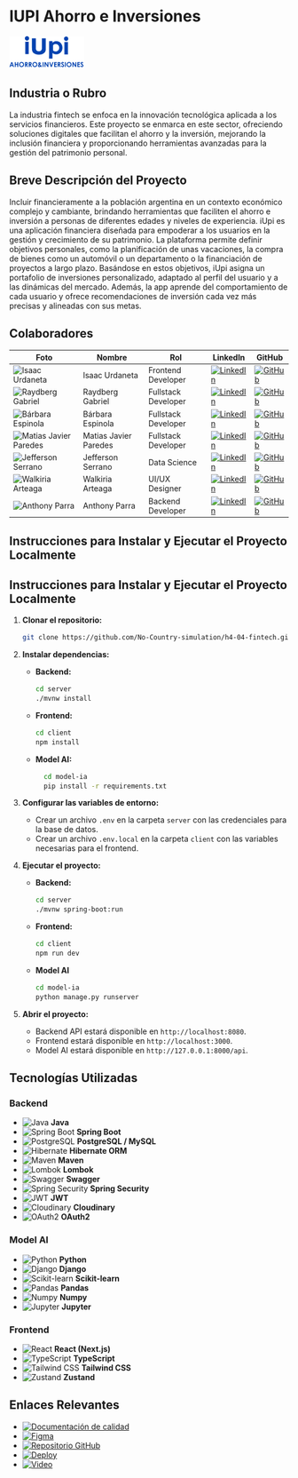 # IUPI Ahorro e Inversiones
![Logo](./client/public/Logo%20azul%20completo.png)


## Industria o Rubro
La industria fintech se enfoca en la innovación tecnológica aplicada a los servicios financieros. Este proyecto se enmarca en este sector, ofreciendo soluciones digitales que facilitan el ahorro y la inversión, mejorando la inclusión financiera y proporcionando herramientas avanzadas para la gestión del patrimonio personal.

## Breve Descripción del Proyecto
Incluir financieramente a la población argentina en un contexto económico complejo
y cambiante, brindando herramientas que faciliten el ahorro e inversión a personas
de diferentes edades y niveles de experiencia.
iUpi es una aplicación financiera diseñada para empoderar a los usuarios en la
gestión y crecimiento de su patrimonio. La plataforma permite definir objetivos
personales, como la planificación de unas vacaciones, la compra de bienes como un
automóvil o un departamento o la financiación de proyectos a largo plazo. Basándose
en estos objetivos, iUpi asigna un portafolio de inversiones personalizado, adaptado
al perfil del usuario y a las dinámicas del mercado. Además, la app aprende del
comportamiento de cada usuario y ofrece recomendaciones de inversión cada vez
más precisas y alineadas con sus metas.



## Colaboradores
| Foto | Nombre | Rol | LinkedIn | GitHub |
|------|--------|-----|----------|--------|
| ![Isaac Urdaneta](https://avatars.githubusercontent.com/IducDev?s=100) | Isaac Urdaneta | Frontend Developer | [![LinkedIn](https://img.shields.io/badge/LinkedIn-%230077B5.svg?&logo=linkedin&logoColor=white)](https://www.linkedin.com/in/isaac-urdaneta) | [![GitHub](https://img.shields.io/badge/GitHub-%23121011.svg?&logo=github&logoColor=white)](https://github.com/IducDev) |
| ![Raydberg Gabriel](https://avatars.githubusercontent.com/Raydberg?s=100) | Raydberg Gabriel | Fullstack Developer | [![LinkedIn](https://img.shields.io/badge/LinkedIn-%230077B5.svg?&logo=linkedin&logoColor=white)](https://www.linkedin.com/in/raydbergchuquival/) | [![GitHub](https://img.shields.io/badge/GitHub-%23121011.svg?&logo=github&logoColor=white)](https://github.com/Raydberg) |
| ![Bárbara Espinola](https://avatars.githubusercontent.com/BaEsp1?s=100) | Bárbara Espinola | Fullstack Developer | [![LinkedIn](https://img.shields.io/badge/LinkedIn-%230077B5.svg?&logo=linkedin&logoColor=white)](https://www.linkedin.com/in/baesp/) | [![GitHub](https://img.shields.io/badge/GitHub-%23121011.svg?&logo=github&logoColor=white)](https://github.com/BaEsp1) |
| ![Matias Javier Paredes](https://avatars.githubusercontent.com/mjParedes?s=100) | Matias Javier Paredes | Fullstack Developer | [![LinkedIn](https://img.shields.io/badge/LinkedIn-%230077B5.svg?&logo=linkedin&logoColor=white)](https://www.linkedin.com/in/matias-paredes-m8j5/) | [![GitHub](https://img.shields.io/badge/GitHub-%23121011.svg?&logo=github&logoColor=white)](https://github.com/mjParedes) |
| ![Jefferson Serrano](https://avatars.githubusercontent.com/jserranom27?s=100) | Jefferson Serrano | Data Science | [![LinkedIn](https://img.shields.io/badge/LinkedIn-%230077B5.svg?&logo=linkedin&logoColor=white)](https://www.linkedin.com/in/jefferson-serrano-mendez/) | [![GitHub](https://img.shields.io/badge/GitHub-%23121011.svg?&logo=github&logoColor=white)](https://github.com/jserranom27) |
| ![Walkiria Arteaga](https://avatars.githubusercontent.com/wlkrtg?s=100) | Walkiria Arteaga | UI/UX Designer | [![LinkedIn](https://img.shields.io/badge/LinkedIn-%230077B5.svg?&logo=linkedin&logoColor=white)](https://www.linkedin.com/in/walkiria-arteaga-10501925b/) | [![GitHub](https://img.shields.io/badge/GitHub-%23121011.svg?&logo=github&logoColor=white)](https://github.com/wlkrtg) |
| ![Anthony Parra](https://avatars.githubusercontent.com/An7h0ny1?s=100) | Anthony Parra | Backend Developer | [![LinkedIn](https://img.shields.io/badge/LinkedIn-%230077B5.svg?&logo=linkedin&logoColor=white)](https://www.linkedin.com/in/anthony-se/) | [![GitHub](https://img.shields.io/badge/GitHub-%23121011.svg?&logo=github&logoColor=white)](https://github.com/An7h0ny1) |

## Instrucciones para Instalar y Ejecutar el Proyecto Localmente

## Instrucciones para Instalar y Ejecutar el Proyecto Localmente

1. **Clonar el repositorio:**
   ```bash
   git clone https://github.com/No-Country-simulation/h4-04-fintech.git
   ```

2. **Instalar dependencias:**
   - **Backend:**
     ```bash
     cd server
     ./mvnw install
     ```
   - **Frontend:**
     ```bash
     cd client
     npm install
     ```
   - **Model AI:**
     ```bash
       cd model-ia
       pip install -r requirements.txt
      ```

3. **Configurar las variables de entorno:**
   - Crear un archivo `.env` en la carpeta `server` con las credenciales para la base de datos.
   - Crear un archivo `.env.local` en la carpeta `client` con las variables necesarias para el frontend.

4. **Ejecutar el proyecto:**
   - **Backend:**
     ```bash
     cd server
     ./mvnw spring-boot:run
     ```
   - **Frontend:**
     ```bash
     cd client
     npm run dev
     ```
   - **Model AI**
      ```bash
      cd model-ia
      python manage.py runserver
      ```

5. **Abrir el proyecto:**
   - Backend API estará disponible en `http://localhost:8080`.
   - Frontend estará disponible en `http://localhost:3000`.
   - Model AI estará disponible en `http://127.0.0.1:8000/api`.


## Tecnologías Utilizadas
### Backend
- ![Java](https://img.shields.io/badge/Java-%23ED8B00.svg?&logo=java&logoColor=white) **Java**
- ![Spring Boot](https://img.shields.io/badge/Spring%20Boot-%236DB33F.svg?&logo=spring-boot&logoColor=white) **Spring Boot**
- ![PostgreSQL](https://img.shields.io/badge/PostgreSQL-%23336791.svg?&logo=postgresql&logoColor=white) **PostgreSQL / MySQL**
- ![Hibernate](https://img.shields.io/badge/Hibernate-%23958B8B.svg?&logo=hibernate&logoColor=white) **Hibernate ORM**
- ![Maven](https://img.shields.io/badge/Maven-%23C71A36.svg?&logo=apache-maven&logoColor=white) **Maven**
- ![Lombok](https://img.shields.io/badge/Lombok-%230A0A0A.svg?&logo=lombok&logoColor=white) **Lombok**
- ![Swagger](https://img.shields.io/badge/Swagger-%2385EA2D.svg?&logo=swagger&logoColor=white) **Swagger**
- ![Spring Security](https://img.shields.io/badge/Spring%20Security-%236DB33F.svg?&logo=spring-security&logoColor=white) **Spring Security**
- ![JWT](https://img.shields.io/badge/JWT-%23000000.svg?&logo=JSON%20web%20tokens&logoColor=white) **JWT**
- ![Cloudinary](https://img.shields.io/badge/Cloudinary-%23000000.svg?&logo=cloudinary&logoColor=white) **Cloudinary**
- ![OAuth2](https://img.shields.io/badge/OAuth2-%23000000.svg?&logo=oauth&logoColor=white) **OAuth2**

### Model AI
- ![Python](https://img.shields.io/badge/Python-%233776AB.svg?&logo=python&logoColor=white) **Python**
- ![Django](https://img.shields.io/badge/Django-%23092E20.svg?&logo=django&logoColor=white) **Django**
- ![Scikit-learn](https://img.shields.io/badge/Scikit%20Learn-%23F7931E.svg?&logo=scikit-learn&logoColor=white) **Scikit-learn**
- ![Pandas](https://img.shields.io/badge/Pandas-%23150458.svg?&logo=pandas&logoColor=white) **Pandas**
- ![Numpy](https://img.shields.io/badge/Numpy-%23013243.svg?&logo=numpy&logoColor=white) **Numpy**
- ![Jupyter](https://img.shields.io/badge/Jupyter-%23F37626.svg?&logo=jupyter&logoColor=white) **Jupyter**



### Frontend
- ![React](https://img.shields.io/badge/React-%2361DAFB.svg?&logo=react&logoColor=white) **React (Next.js)**
- ![TypeScript](https://img.shields.io/badge/TypeScript-%23007ACC.svg?&logo=typescript&logoColor=white) **TypeScript**
- ![Tailwind CSS](https://img.shields.io/badge/Tailwind%20CSS-%2338B2AC.svg?&logo=tailwind-css&logoColor=white) **Tailwind CSS**
- ![Zustand](https://img.shields.io/badge/Zustand-%23000000.svg?&logo=zustand&logoColor=white) **Zustand**



## Enlaces Relevantes
- [![Documentación de calidad](https://img.shields.io/badge/📄-Documentación-blue)](enlace_documentacion)
- [![Figma](https://img.shields.io/badge/🎨-Figma-blue)](https://www.figma.com/design/bdX6kpCPnZu75wxSd9wzCZ/iUpi?t=4fG3uY20kdPZ87qr-0)
- [![Repositorio GitHub](https://img.shields.io/badge/💻-Repositorio_GitHub-black)](https://github.com/No-Country-simulation/h4-04-fintech)
- [![Deploy](https://img.shields.io/badge/🚀-Deploy-green)](enlace_deploy)
- [![Video](https://img.shields.io/badge/🎥-Video-tutorial-red)](https://iupi-six.vercel.app)
